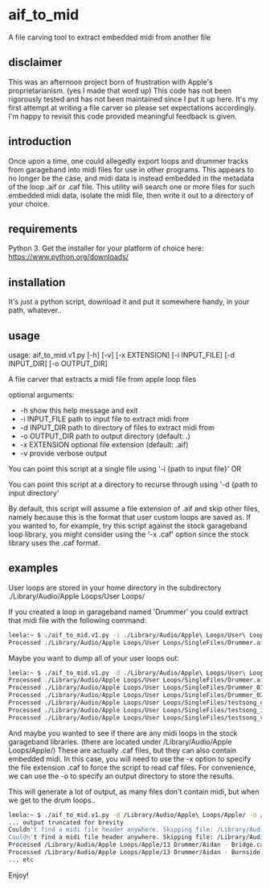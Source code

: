 # aif_to_mid
A  file carving tool to extract embedded midi from another file

## disclaimer
This was an afternoon project born of frustration with Apple's proprietarianism. (yes I made that word up) This
code has not been rigorously tested and has not been maintained since I put it up here. It's my first 
attempt at writing a file carver so please set expectations accordingly. I'm happy to revisit this code 
provided meaningful feedback is given. 

## introduction
Once upon a time, one could allegedly export loops and drummer tracks from garageband into midi files for use in 
other programs. This appears to no longer be the case, and midi data is instead embedded in the metadata of the loop
.aif or .caf file. This utility will search one or more files for such embedded midi data, isolate the midi file,
then write it out to a directory of your choice. 

## requirements
Python 3. Get the installer for your platform of choice here: https://www.python.org/downloads/

## installation
It's just a python script, download it and put it somewhere handy, in your path, whatever..

## usage
usage: aif_to_mid.v1.py [-h] [-v] [-x EXTENSION] [-i INPUT_FILE] [-d INPUT_DIR] [-o OUTPUT_DIR]

A file carver that extracts a midi file from apple loop files

optional arguments:
* -h             show this help message and exit
* -i INPUT_FILE  path to input file to extract midi from
* -d INPUT_DIR   path to directory of files to extract midi from
* -o OUTPUT_DIR  path to output directory (default: .)
* -x EXTENSION   optional file extension (default: .aif)
* -v             provide verbose output

You can point this script at a single file using '-i {path to input file}' OR

You can point this script at a directory to recurse through using '-d {path to input directory' 

By default, this script will assume a file extension of .aif and skip other files, namely because this is the format
that user custom loops are saved as. If you wanted to, for example, try this script against the stock garageband 
loop library, you might consider using the '-x .caf' option since the stock library uses the .caf format. 

## examples
User loops are stored in your home directory in the subdirectory ./Library/Audio/Apple Loops/User Loops/

If you created a loop in garageband named 'Drummer' you could extract that midi file with the following command:

```bash
leela:~ $ ./aif_to_mid.v1.py -i ./Library/Audio/Apple\ Loops/User\ Loops/SingleFiles/Drummer.aif 
Processed ./Library/Audio/Apple Loops/User Loops/SingleFiles/Drummer.aif. Midi file found, writing to ./Drummer.mid
```

Maybe you want to dump all of your user loops out:

```bash
leela:~ $ ./aif_to_mid.v1.py -d ./Library/Audio/Apple\ Loops/User\ Loops/SingleFiles/
Processed ./Library/Audio/Apple Loops/User Loops/SingleFiles/Drummer.aif. Midi file found, writing to ./Drummer.mid
Processed ./Library/Audio/Apple Loops/User Loops/SingleFiles/Drummer_01.aif. Midi file found, writing to ./Drummer_01.mid
Processed ./Library/Audio/Apple Loops/User Loops/SingleFiles/Drummer_02.aif. Midi file found, writing to ./Drummer_02.mid
Processed ./Library/Audio/Apple Loops/User Loops/SingleFiles/testsong_chorus.aif. Midi file found, writing to ./testsong_chorus.mid
Processed ./Library/Audio/Apple Loops/User Loops/SingleFiles/testsong_into.aif. Midi file found, writing to ./testsong_into.mid
Processed ./Library/Audio/Apple Loops/User Loops/SingleFiles/testsong_verse.aif. Midi file found, writing to ./testsong_verse.mid
```

And maybe you wanted to see if there are any midi loops in the stock garageband libraries. (there are located under
/Library/Audio/Apple Loops/Apple/) These are actually .caf files, but they can also contain embedded midi. In this case, 
you will need to use the -x option to specify the file extension .caf to force the script to read caf files. For 
convenience, we can use the -o to specify an output directory to store the results. 

This will generate a lot of output, as many files don't contain midi, but when we get to the drum loops..

```bash
leela:~ $ ./aif_to_mid.v1.py -d /Library/Audio/Apple\ Loops/Apple/ -o /Volumes/evilempire/test/mega/ -x .caf -o output
... output truncated for brevity
Couldn't find a midi file header anywhere. Skipping file: /Library/Audio/Apple Loops/Apple/12 Chinese Traditional/Whimsical Dizi 01.caf
Couldn't find a midi file header anywhere. Skipping file: /Library/Audio/Apple Loops/Apple/12 Chinese Traditional/Whimsical Dizi 02.caf
Processed /Library/Audio/Apple Loops/Apple/13 Drummer/Aidan - Bridge.caf. Midi file found, writing to output/Aidan - Bridge.mid
Processed /Library/Audio/Apple Loops/Apple/13 Drummer/Aidan - Burnside.caf. Midi file found, writing to output/Aidan - Burnside.mid
... etc
```

Enjoy!
